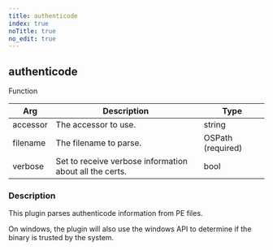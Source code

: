 ```yaml
---
title: authenticode
index: true
noTitle: true
no_edit: true
---
```




<div class="vql_item"></div>


## authenticode
<span class='vql_type pull-right page-header'>Function</span>



<div class="vqlargs"></div>

Arg | Description | Type
----|-------------|-----
accessor|The accessor to use.|string
filename|The filename to parse.|OSPath (required)
verbose|Set to receive verbose information about all the certs.|bool

### Description

This plugin parses authenticode information from PE files.

On windows, the plugin will also use the windows API to determine
if the binary is trusted by the system.


